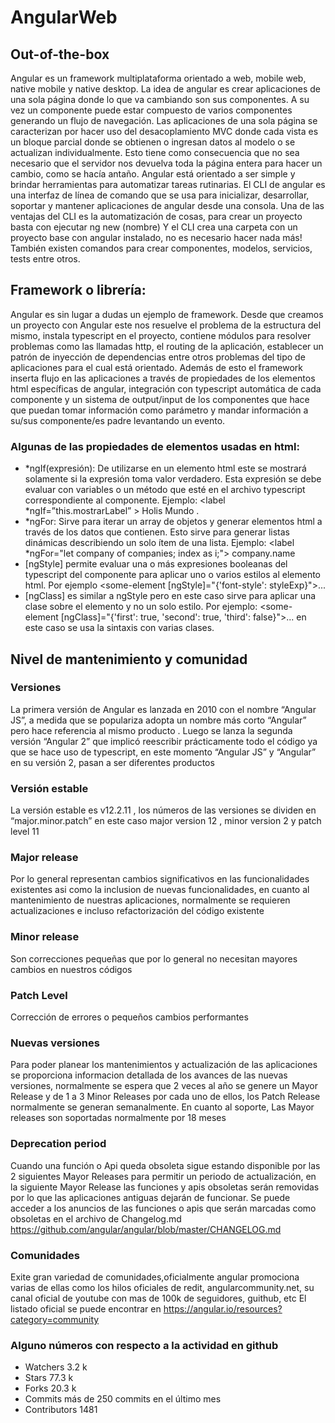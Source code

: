 # AngularWeb
## Out-of-the-box
Angular es un framework multiplataforma orientado a web, mobile web, native mobile y native desktop. La idea de angular es crear aplicaciones de una sola página donde lo que va cambiando son sus componentes. A su vez un componente puede estar compuesto de varios componentes generando un flujo de navegación.
Las aplicaciones de una sola página se caracterizan por hacer uso del desacoplamiento MVC donde cada vista es un bloque parcial donde se obtienen o ingresan datos al modelo o se actualizan individualmente. Esto tiene como consecuencia que no sea necesario que el servidor nos devuelva toda la página entera para hacer un cambio, como se hacía antaño.
Angular está orientado a ser simple y brindar herramientas para automatizar tareas rutinarias.
El CLI de angular es una interfaz de línea de comando que se usa para inicializar, desarrollar, soportar y mantener aplicaciones de angular desde una consola.
Una de las ventajas del CLI es la automatización de cosas, para crear un proyecto basta con ejecutar
ng new (nombre)
Y el CLI crea una carpeta con un proyecto base con angular instalado, no es necesario hacer nada más! También existen comandos para crear componentes, modelos, servicios, tests entre otros.



## Framework o librería:
Angular es sin lugar a dudas un ejemplo de framework. Desde que creamos un proyecto con Angular este nos resuelve el problema de la estructura del mismo, instala typescript en el proyecto, contiene módulos para resolver problemas como las llamadas http, el routing de la aplicación, establecer un patrón de inyección de dependencias entre otros problemas del tipo de aplicaciones para el cual está orientado. 
Además de esto el framework inserta flujo en las aplicaciones a través de propiedades de los elementos html específicas de angular, integración con typescript automática de cada componente y un sistema de output/input de los componentes que hace que puedan tomar información como parámetro y mandar información a su/sus componente/es padre levantando un evento. 
### Algunas de las propiedades de elementos usadas en html:
- *ngIf(expresión): De utilizarse en un elemento html este se mostrará solamente si la expresión toma valor verdadero. Esta expresión se debe evaluar con variables o un método que esté en el archivo typescript correspondiente al componente. Ejemplo: <label *ngIf=”this.mostrarLabel” > Holis Mundo </label>.
- *ngFor: Sirve para iterar un array de objetos y generar elementos html a través de los datos que contienen. Esto sirve para generar listas dinámicas describiendo un solo ítem de una lista. Ejemplo: <label *ngFor="let company of companies; index as i;"> company.name </label>
- [ngStyle] permite evaluar una o más expresiones booleanas del typescript del componente para aplicar uno o varios estilos al elemento html. Por ejemplo <some-element [ngStyle]="{'font-style': styleExp}">...</some-element>
- [ngClass] es similar a ngStyle pero en este caso sirve para aplicar una clase sobre el elemento y no un solo estilo. Por ejemplo: <some-element [ngClass]="{'first': true, 'second': true, 'third': false}">...</some-element> en este caso se usa la sintaxis  con varias clases.

## Nivel de mantenimiento y comunidad
### Versiones 
La primera versión de Angular es lanzada en 2010 con el nombre “Angular JS”, a medida que se populariza adopta un nombre más corto “Angular” pero hace referencia al mismo producto . Luego se lanza la segunda versión “Angular 2” que implicó reescribir prácticamente todo el código ya que se hace uso de typescript, en este momento “Angular JS” y “Angular” en su versión 2, pasan a ser diferentes productos     

### Versión estable
La versión estable es v12.2.11 , los números de las versiones se dividen en “major.minor.patch” en este caso major version 12 , minor version 2 y patch level 11

### Major release  
Por lo general representan cambios significativos en las funcionalidades existentes asi como la inclusion de nuevas funcionalidades, en cuanto al mantenimiento de nuestras aplicaciones, normalmente se requieren actualizaciones e incluso refactorización del código existente 

### Minor release 
Son correcciones pequeñas que por lo general no necesitan mayores cambios en nuestros códigos

### Patch Level
Corrección de errores o pequeños cambios performantes

### Nuevas versiones
Para poder planear los mantenimientos y actualización de las aplicaciones se proporciona informacion detallada de los avances de las nuevas versiones, normalmente se espera que 2 veces al año se genere un Mayor Release y de 1 a 3 Minor Releases por cada uno de ellos, los Patch Release normalmente se generan semanalmente. 
En cuanto al soporte, Las Mayor releases son soportadas normalmente por 18 meses 

### Deprecation period
Cuando una función o Api queda obsoleta sigue estando disponible por las 2 siguientes Mayor Releases para permitir un periodo de actualización, en la siguiente Mayor Release las funciones y apis obsoletas serán removidas por lo que las aplicaciones antiguas dejarán de funcionar. Se puede acceder a los anuncios de las funciones o apis que serán marcadas como obsoletas en el archivo de Changelog.md https://github.com/angular/angular/blob/master/CHANGELOG.md

### Comunidades
Exite gran variedad de comunidades,oficialmente angular promociona varias de ellas como los hilos oficiales de redit, angularcommunity.net, su canal oficial de youtube con mas de 100k de seguidores, guithub, etc 
El listado oficial se puede encontrar en https://angular.io/resources?category=community

### Alguno números con respecto a la actividad en github
* Watchers 3.2 k
* Stars 77.3 k
* Forks 20.3 k
* Commits más de 250 commits en el último mes 
* Contributors 1481
